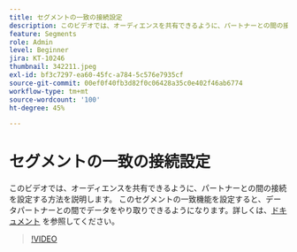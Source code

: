 ```yaml
---
title: セグメントの一致の接続設定
description: このビデオでは、オーディエンスを共有できるように、パートナーとの間の接続を設定する方法を説明します。 このセグメント一致機能を設定した後は、次の操作をおこないます（説明は 60～160 文字にする必要があります）。
feature: Segments
role: Admin
level: Beginner
jira: KT-10246
thumbnail: 342211.jpeg
exl-id: bf3c7297-ea60-45fc-a784-5c576e7935cf
source-git-commit: 00ef0f40fb3d82f0c06428a35c0e402f46ab6774
workflow-type: tm+mt
source-wordcount: '100'
ht-degree: 45%

---
```


# セグメントの一致の接続設定

このビデオでは、オーディエンスを共有できるように、パートナーとの間の接続を設定する方法を説明します。 このセグメントの一致機能を設定すると、データパートナーとの間でデータをやり取りできるようになります。詳しくは、[ドキュメント](https://experienceleague.adobe.com/docs/experience-platform/segmentation/ui/segment-match/overview.html?lang=ja) を参照してください。

>[!VIDEO](https://video.tv.adobe.com/v/342211/?learn=on)
